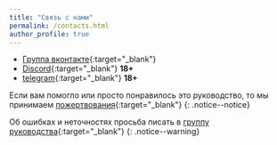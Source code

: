 ```yaml
---
title: "Связь с нами"
permalink: /contacts.html
author_profile: true
---
```


* [Группа вконтакте](https://vk.com/nin_cfw){:target="_blank"}
* [Discord](https://discord.gg/cvBBkdX){:target="_blank"} **18+**
* [telegram](https://t.me/homebrew_group){:target="_blank"} **18+**

Если вам помогло или просто понравилось это руководство, то мы принимаем [пожертвования](donations){:target="_blank"}
{: .notice--notice}

Об ошибках и неточностях просьба писать в [группу руководства](https://vk.com/nin_cfw){:target="_blank"}
{: .notice--warning}